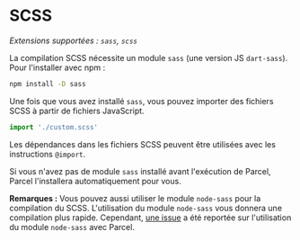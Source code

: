# SCSS

_Extensions supportées : `sass`, `scss`_

La compilation SCSS nécessite un module `sass` (une version JS `dart-sass`). Pour l'installer avec npm :

```bash
npm install -D sass
```

Une fois que vous avez installé `sass`, vous pouvez importer des fichiers SCSS à partir de fichiers JavaScript.

```javascript
import './custom.scss'
```

Les dépendances dans les fichiers SCSS peuvent être utilisées avec les instructions `@import`.

Si vous n'avez pas de module `sass` installé avant l'exécution de Parcel, Parcel l'installera automatiquement pour vous.

**Remarques :** Vous pouvez aussi utiliser le module `node-sass` pour la compilation du SCSS. L'utilisation du module `node-sass` vous donnera une compilation plus rapide. Cependant, [une issue](https://github.com/parcel-bundler/parcel/issues/1836) a été reportée sur l'utilisation du module `node-sass` avec Parcel.

